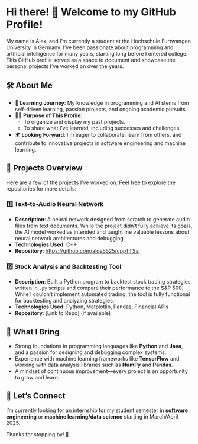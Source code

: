 # Hi there! 👋 Welcome to my GitHub Profile!

My name is Alex, and I’m currently a student at the Hochschule Furtwangen University in Germany. I’ve been passionate about programming and artificial intelligence for many years, starting long before I entered college. This GitHub profile serves as a space to document and showcase the personal projects I’ve worked on over the years.

## 🛠️ About Me
- 🌱 **Learning Journey**: My knowledge in programming and AI stems from self-driven learning, passion projects, and ongoing academic pursuits.
- 👩‍💻 **Purpose of This Profile**:  
  - To organize and display my past projects.  
  - To share what I’ve learned, including successes and challenges.  
- 🌍 **Looking Forward**: I’m eager to collaborate, learn from others, and contribute to innovative projects in software engineering and machine learning.

## 🚀 Projects Overview
Here are a few of the projects I’ve worked on. Feel free to explore the repositories for more details:

### 1️⃣ **Text-to-Audio Neural Network**  
- **Description**: A neural network designed from scratch to generate audio files from text documents. While the project didn’t fully achieve its goals, the AI model worked as intended and taught me valuable lessons about neural network architectures and debugging.  
- **Technologies Used**: C++ 
- **Repository**: https://github.com/aloe5525/cppTTSai

### 2️⃣ **Stock Analysis and Backtesting Tool**  
- **Description**: Built a Python program to backtest stock trading strategies written in `.py` scripts and compare their performance to the S&P 500. While I couldn’t implement automated trading, the tool is fully functional for backtesting and analyzing strategies.  
- **Technologies Used**: Python, Matplotlib, Pandas, Financial APIs  
- **Repository**: [Link to Repo] (if available)

## 🧠 What I Bring
- Strong foundations in programming languages like **Python** and **Java**, and a passion for designing and debugging complex systems.
- Experience with machine learning frameworks like **TensorFlow** and working with data analysis libraries such as **NumPy** and **Pandas**.
- A mindset of continuous improvement—every project is an opportunity to grow and learn.

## 🌟 Let’s Connect
I’m currently looking for an internship for my student semester in **software engineering** or **machine learning/data science** starting in March/April 2025. 

Thanks for stopping by! 🚀

